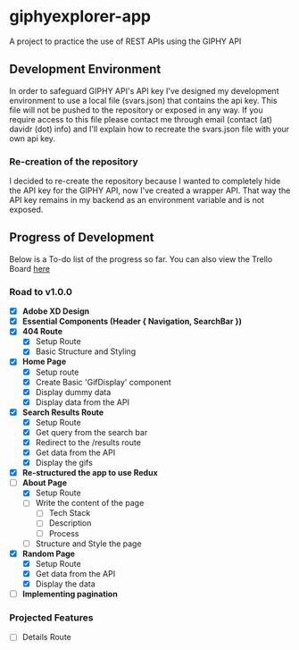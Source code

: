 # giphyexplorer-app
A project to practice the use of REST APIs using the GIPHY API

## Development Environment
In order to safeguard GIPHY API's API key I've designed my development environment to use a local file (svars.json) that contains the api
key. This file will not be pushed to the repository or exposed in any way.
If you require access to this file please contact me through email (contact (at) davidr (dot) info) and I'll explain how to recreate
the svars.json file with your own api key.

### Re-creation of the repository
I decided to re-create the repository because I wanted to completely hide the API key for the GIPHY API, now I've created a wrapper API.
That way the API key remains in my backend as an environment variable and is not exposed.

## Progress of Development
Below is a To-do list of the progress so far. You can also view the Trello Board [here](https://trello.com/b/4ZiXAIdd) 

### Road to v1.0.0
- [x] **Adobe XD Design**
- [x] **Essential Components (Header { Navigation, SearchBar })**
- [x] **404 Route**
  - [x] Setup Route
  - [x] Basic Structure and Styling
- [x] **Home Page**
  - [x] Setup route
  - [x] Create Basic 'GifDisplay' component
  - [x] Display dummy data
  - [x] Display data from the API
- [x] **Search Results Route**
  - [x] Setup Route
  - [x] Get query from the search bar
  - [x] Redirect to the /results route
  - [x] Get data from the API
  - [x] Display the gifs
- [x] **Re-structured the app to use Redux**
- [ ] **About Page**
  - [x] Setup Route
  - [ ] Write the content of the page
    - [ ] Tech Stack
    - [ ] Description
    - [ ] Process
  - [ ] Structure and Style the page
- [x] **Random Page**
  - [x] Setup Route
  - [x] Get data from the API
  - [x] Display the data
- [ ] **Implementing pagination**

### Projected Features
- [ ] Details Route